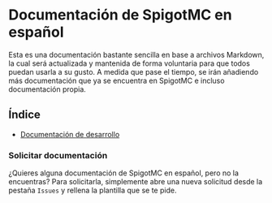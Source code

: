 # Documentación de SpigotMC en español
Esta es una documentación bastante sencilla en base a archivos Markdown, la cual será actualizada y mantenida de forma voluntaria para que todos puedan usarla a su gusto. A medida que pase el tiempo, se irán añadiendo más documentación que ya se encuentra en SpigotMC e incluso documentación propia.
## Índice
- [Documentación de desarrollo](https://github.com/ZafireStudios/spigot-docs-spanish)
### Solicitar documentación
¿Quieres alguna documentación de SpigotMC en español, pero no la encuentras? Para solicitarla, simplemente abre una nueva solicitud desde la pestaña `Issues` y rellena la plantilla que se te pide.
